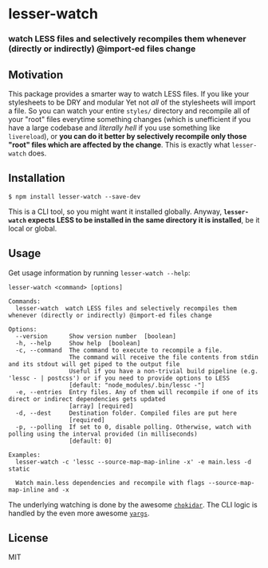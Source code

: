 # lesser-watch
### watch LESS files and selectively recompiles them whenever (directly or indirectly) @import-ed files change

## Motivation
This package provides a smarter way to watch LESS files.
If you like your stylesheets to be DRY and modular
Yet not *all* of the stylesheets will import a file.
So you can watch your entire `styles/` directory and recompile all of your "root" files everytime something changes (which is unefficient if you have a large codebase and *literally hell* if you use something like `livereload`), or **you can do it better by selectively recompile only those "root" files which are affected by the change**. This is exactly what `lesser-watch` does.

## Installation
```
$ npm install lesser-watch --save-dev
```
This is a CLI tool, so you might want it installed globally.
Anyway, **`lesser-watch` expects LESS to be installed in the same directory it is installed**, be it local or global.

## Usage
Get usage information by running `lesser-watch --help`:
```
lesser-watch <command> [options]

Commands:
  lesser-watch  watch LESS files and selectively recompiles them whenever (directly or indirectly) @import-ed files change

Options:
  --version      Show version number  [boolean]
  -h, --help     Show help  [boolean]
  -c, --command  The command to execute to recompile a file.
                 The command will receive the file contents from stdin and its stdout will get piped to the output file
                 Useful if you have a non-trivial build pipeline (e.g. 'lessc - | postcss') or if you need to provide options to LESS
				 [default: "node_modules/.bin/lessc -"]
  -e, --entries  Entry files. Any of them will recompile if one of its direct or indirect dependencies gets updated
                 [array] [required]
  -d, --dest     Destination folder. Compiled files are put here
                 [required]
  -p, --polling  If set to 0, disable polling. Otherwise, watch with polling using the interval provided (in milliseconds)
                 [default: 0]

Examples:
  lesser-watch -c 'lessc --source-map-map-inline -x' -e main.less -d static

  Watch main.less dependencies and recompile with flags --source-map-map-inline and -x

```
The underlying watching is done by the awesome [`chokidar`](https://npmjs.com/package/chokidar). The CLI logic is handled by the even more awesome [`yargs`](https://npmjs.com/package/yargs).

## License
MIT
